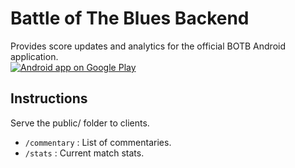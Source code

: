 # Battle of The Blues Backend
Provides score updates and analytics for the official BOTB Android application.  
[![Android app on Google Play](https://developer.android.com/images/brand/en_app_rgb_wo_60.png)](https://play.google.com/store/apps/details?id=com.arc.botb)

## Instructions
Serve the public/ folder to clients.

- `/commentary` : List of commentaries.
- `/stats` : Current match stats.
